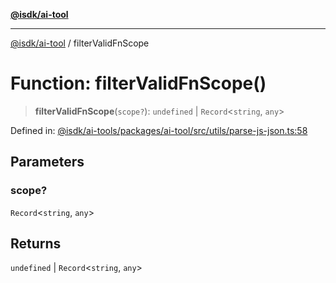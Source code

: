 [**@isdk/ai-tool**](../README.md)

***

[@isdk/ai-tool](../globals.md) / filterValidFnScope

# Function: filterValidFnScope()

> **filterValidFnScope**(`scope?`): `undefined` \| `Record`\<`string`, `any`\>

Defined in: [@isdk/ai-tools/packages/ai-tool/src/utils/parse-js-json.ts:58](https://github.com/isdk/ai-tool.js/blob/fb1809b53cc75a30928176c26910792b6b8a96e1/src/utils/parse-js-json.ts#L58)

## Parameters

### scope?

`Record`\<`string`, `any`\>

## Returns

`undefined` \| `Record`\<`string`, `any`\>

